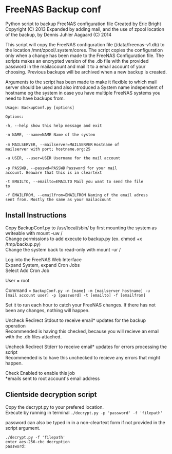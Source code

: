 <h1>FreeNAS Backup conf</h1>

Python script to backup FreeNAS configuration file Created by Eric Bright Copyright (C) 2013
Expanded by adding mail, and the use of zpool location of the backup, by Dennis Juhler Aagaard (C) 2014

This script will copy the FreeNAS configuration file (/data/freenas-v1.db) to the location /mnt/zpool/.system/cores. The script copies the configuration only when a change has been made to the FreeNAS Configuration file. The scripts makes an encrypted version of the .db file with the provided password in the mailaccount and mail it to a email account of your choosing. Previous backups will be archived when a new backup is created.

Arguments to the script has been made to make it flexible to which mail server should be used and also introduced a System name independent of hostname og the system in case you have multiple FreeNAS systems you need to have backups from.

<code>Usage: BackupConf.py [options]</code>

<code>Options:</code>

<code>-h, --help            show this help message and exit</code>

<code>-n NAME, --name=NAME    Name of the system</code>

<code>-m MAILSERVER, --mailserver=MAILSERVER</code>
                        <code>Hostname of mailserver with port; hostname.org:25</code>

<code>-u USER, --user=USER    Username for the mail account</code>

<code>-p PASSWD, --passwd=PASSWD</code>
                        <code>Password for your mail account. Beaware that this is
                        in cleartext</code>

<code>-t EMAILTO, --emailto=EMAILTO
                        Mail you want to send the file to</code>

<code>-f EMAILFROM, --emailfrom=EMAILFROM
                        Naming of the email adress sent from. Mostly the same
                        as your mailaccount</code>


<h2>Install Instructions</h2>

Copy BackupConf.py to /usr/local/sbin/ by first mounting the system as writeable with mount -uw /
<br>Change permissions to add execute to backup.py (ex. chmod +x /tmp/backup.py)
<br>Change the system back to read-only with mount -ur /

Log into the FreeNAS Web Interface
<br>Expand System, expand Cron Jobs
<br>Select Add Cron Job

User = root 

Command = <code>BackupConf.py -n [name] -m [mailserver hostname] -u [mail account user] -p [password] -t [emailto] -f [emailfrom]</code>


Set it to run each hour to catch your FreeNAS changes. If there has not been any changes, nothing will happen.

Uncheck Redirect Stdout to receive email* updates for the backup operation
<br>Recommended is having this checked, because you will recieve an email with the .db files attached.

Uncheck Redirect Stderr to receive email* updates for errors processing the script
<br>Recommended is to have this unchecked to recieve any errors that might happen.

Check Enabled to enable this job
<br>*emails sent to root account's email address

<h2>Clientside decryption script</h2>

Copy the decrypt.py to your prefered location.
<br>Execute by running in terminal
<code>./decrypt.py -p 'password' -f 'filepath'</code>

password can also be typed in in a non-cleartext form if not provided in the script argument.

<code>./decrypt.py -f 'filepath'
<br>enter aes-256-cbc decryption password:</code>